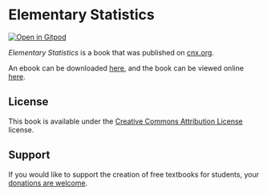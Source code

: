 # Elementary Statistics

[![Open in Gitpod](https://gitpod.io/button/open-in-gitpod.svg)](https://gitpod.io/from-referrer/)

_Elementary Statistics_ is a book that was published on [cnx.org](https://cnx.org/).

An ebook can be downloaded [here](https://github.com/cnx-user-books/cnxbook-collaborative-statistics-custom-version-modified-by-k-chu/releases/latest), and the book can be viewed online [here](https://github.com/cnx-user-books/cnxbook-collaborative-statistics-custom-version-modified-by-k-chu/releases/latest).

## License
This book is available under the [Creative Commons Attribution License](./LICENSE) license.

## Support
If you would like to support the creation of free textbooks for students, your [donations are welcome](https://riceconnect.rice.edu/donation/support-openstax-banner).

